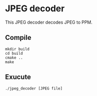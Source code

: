 # JPEG decoder
This JPEG decoder decodes JPEG to PPM.
## Compile
```
mkdir build
cd build
cmake ..
make
```
## Exucute
```
./jpeg_decoder [JPEG file]
```
